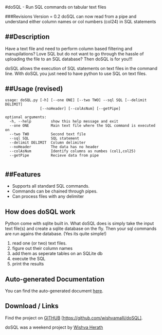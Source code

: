 #doSQL  - Run SQL commands on tabular text files

###Revisions
Version = 0.2
doSQL can now read from a pipe and understand either column names or col numbers (col24) in SQL statements


##Description
---

Have a text file and need to perform column based filtering and manupilations? Love SQL but do not want to go through the hassle of uploading the file to an SQL database? Then doSQL is for you!!!

doSQL allows the execution of SQL statements on text files in the command
line. With doSQL you just need to have python to use SQL on text files.

##Usage (revised)
---
~~~
usage: doSQL.py [-h] [--one ONE] [--two TWO] --sql SQL [--delimit DELIMIT]
                [--noHeader] [--colAsNum] [--getPipe]
~~~


~~~
optional arguments:
  -h, --help         show this help message and exit
  --one ONE          Main text file where the SQL command is executed on
  --two TWO          Second text file
  --sql SQL          SQL statement
  --delimit DELIMIT  Column delimiter
  --noHeader         The data has no header
  --colAsNum         Identify columns as numbes (col1,col25)
  --getPipe          Recieve data from pipe
 
~~~





##Features
---
* Supports all standard SQL commands.
* Commands can be chained through pipes.
* Can process files with any delimiter


How does doSQL work
---

Python come with sqlite built in. What doSQL does is simply take the input text file(s) and create a sqlite database on the fly. Then your sql commands are run agains the database. (Yes its quite simple!)



1. read  one (or two) text files.
2. figure out their column names
3. add them as seperate tables on an SQLite db
4. execute the SQL
5. print the results

## Auto-generated Documentation
You can find the auto-generated document [here](https://dl.dropboxusercontent.com/u/3432985/web/doSQL/html/index.html).

## Download / Links
Find the project on [GITHUB](https://github.com/wishvamalli/doSQL) [https://github.com/wishvamalli/doSQL].

doSQL was a weekend project by [Wishva Herath](https://au.linkedin.com/in/wishva) 



 
 





